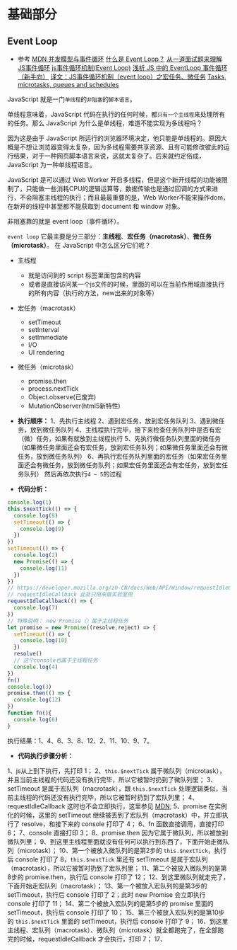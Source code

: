# 基础部分

## Event Loop

- 参考
[MDN 并发模型与事件循环](https://developer.mozilla.org/zh-CN/docs/Web/JavaScript/EventLoop)
[什么是 Event Loop？](http://www.ruanyifeng.com/blog/2013/10/event_loop.html)
[从一道面试题来理解JS事件循环](https://xieyufei.com/2019/12/30/Quiz-Eventloop.html)
[js事件循环机制(Event Loop)](https://www.cnblogs.com/yalong/p/10369477.html)
[浅析 JS 中的 EventLoop 事件循环（新手向）](https://segmentfault.com/a/1190000019313028)
[译文：JS事件循环机制（event loop）之宏任务、微任务](https://segmentfault.com/a/1190000014940904)
[Tasks, microtasks, queues and schedules](https://jakearchibald.com/2015/tasks-microtasks-queues-and-schedules/?utm_source=html5weekly)

JavaScript 就是一门`单线程`的`非阻塞`的`脚本语言`。

单线程意味着，JavaScript 代码在执行的任何时候，都`只有一个主线程`来处理所有的任务。那么 JavaScript 为什么是单线程，难道不能实现为多线程吗？

因为这是由于 JavaScript 所运行的浏览器环境决定，他只能是单线程的。原因大概是不想让浏览器变得太复杂，因为多线程需要共享资源、且有可能修改彼此的运行结果，对于一种网页脚本语言来说，这就太复杂了。后来就约定俗成，JavaScript 为一种单线程语言。

JavaScript 是可以通过 Web Worker 开启多线程，但是这个新开线程的功能被限制了，只能做一些消耗CPU的逻辑运算等，数据传输也是通过回调的方式来进行，不会阻塞主线程的执行；而且最最重要的是，Web Worker不能来操作dom，在新开的线程中甚至都不能获取到 document 和 window 对象。

非阻塞靠的就是 event loop（事件循环）。

`event loop` 它最主要是分三部分：**主线程**、**宏任务（macrotask）**、**微任务（microtask）**。
在 JavaScript 中怎么区分它们呢？

- 主线程
  - 就是访问到的 script 标签里面包含的内容
  - 或者是直接访问某一个js文件的时候，里面的可以在当前作用域直接执行的所有内容（执行的方法，new出来的对象等）
- 宏任务（macrotask）
  - setTimeout
  - setInterval
  - setImmediate
  - I/O
  - UI rendering
- 微任务（microtask）
  - promise.then
  - process.nextTick
  - Object.observe(已废弃)
  - MutationObserver(html5新特性)

- **执行顺序：**
1、先执行主线程
2、遇到宏任务，放到宏任务队列
3、遇到微任务，放到微任务队列
4、主线程执行完毕，接下来检查任务队列中是否有宏（微）任务，如果有就放到主线程执行
5、先执行微任务队列里面的微任务（如果微任务里面还会有宏任务，放到宏任务队列；如果微任务里面还会有微任务，放到微任务队列）
6、再执行宏任务队列里面的宏任务（如果宏任务里面还会有微任务，放到微任务队列；如果宏任务里面还会有宏任务，放到宏任务队列）
然后再依次执行`4 ~ 5`的过程

- **代码分析：**

```js
console.log(1)
this.$nextTick(() => {
  console.log(8)
  setTimeout(() => {
    console.log(9)
  })
})
setTimeout(() => {
  console.log(2)
  new Promise(() => {
    console.log(11)
  })
})
// https://developer.mozilla.org/zh-CN/docs/Web/API/Window/requestIdleCallback
// requestIdleCallback 此处只用来做实验室用
requestIdleCallback(() => {
  console.log(7)
})
// 特殊说明： new Promise（）属于主线程任务
let promise = new Promise((resolve,reject) => {
  setTimeout(() => {
    console.log(10)
  })
  resolve()
  // 这个console也属于主线程任务
  console.log(4)
})
fn()
console.log(3)
promise.then(() => {
  console.log(12)
})
function fn(){
  console.log(6)
}
```

执行结果：1、4、6、3、8、12、2、11、10、9、7。

- **代码执行步骤分析：**

1、js从上到下执行，先打印 1；
2、`this.$nextTick` 属于微队列（microtask），并且当前主线程的代码还没有执行完毕，所以它被暂时扔到了微队列里；
3、setTimeout 是属于宏队列（macrotask），跟 `this.$nextTick` 处理逻辑类似，当前主线程的代码还没有执行完毕，所以它被暂时扔到了宏队列里；
4、requestIdleCallback 这时也不会立即执行，这里参见 [MDN](https://developer.mozilla.org/zh-CN/docs/Web/API/Window/requestIdleCallback);
5、promise 在实例化的时候，这里的 setTimeout 继续被丢到了宏队列（macrotask）中，并立即执行了 resolve，和接下来的 console 打印了 4；
6、fn 函数直接调用，直接打印 6；
7、console 直接打印 3；
8、promise.then 因为它属于微队列，所以被放到微队列里；
9、到这里主线程里面就没有任何可以执行到东西了，下面开始走微队列（microtask）；
10、第一个被放入微队列的是第2步的 `this.$nextTick`，执行后 console 打印了 8，`this.$nextTick` 里还有 setTimeout 是属于宏队列（macrotask），所以它被暂时扔到了宏队列里；
11、第二个被放入微队列的是第8步的 promise.then，执行后 console 打印了 12；
12、到这里微队列就走完了，下面开始走宏队列（macrotask）；
13、第一个被放入宏队列的是第3步的 setTimeout，执行后 console 打印了 2；此时 new Promise 会立即执行 console 打印了 11；
14、第二个被放入宏队列的是第5步的 promise 里面的 setTimeout，执行后 console 打印了 10；
15、第三个被放入宏队列的是第10步的 `this.$nextTick` 里面的 setTimeout，执行后 console 打印了 9；
16、到这里主线程、宏队列（macrotask）、微队列（microtask）就全都跑完了，在全部跑完的时候，requestIdleCallback 才会执行，打印 7；
17、
